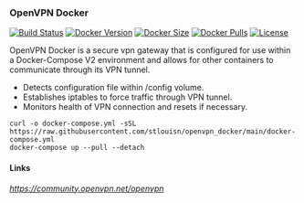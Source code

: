 [circleci_logo]: https://circleci.com/gh/stlouisn/openvpn_docker.svg?style=svg
[circleci_url]: https://app.circleci.com/pipelines/github/stlouisn/openvpn_docker

[docker_version_logo]: http://img.shields.io/docker/v/stlouisn/openvpn/latest?arch=arm64
[docker_version_url]: https://hub.docker.com/r/stlouisn/openvpn

[docker_size_logo]: http://img.shields.io/docker/image-size/stlouisn/openvpn/latest
[docker_size_url]: https://hub.docker.com/r/stlouisn/openvpn

[docker_pulls_logo]: https://img.shields.io/docker/pulls/stlouisn/openvpn
[docker_pulls_url]: https://hub.docker.com/r/stlouisn/openvpn

[license_logo]: https://img.shields.io/github/license/stlouisn/openvpn_docker
[license_url]: https://github.com/stlouisn/openvpn_docker/blob/main/LICENSE

### OpenVPN Docker

[![Build Status][circleci_logo]][circleci_url]
[![Docker Version][docker_version_logo]][docker_version_url]
[![Docker Size][docker_size_logo]][docker_size_url]
[![Docker Pulls][docker_pulls_logo]][docker_pulls_url]
[![License][license_logo]][license_url]

OpenVPN Docker is a secure vpn gateway that is configured for use within a Docker-Compose V2 environment and allows for other containers to communicate through its VPN tunnel.

- Detects configuration file within /config volume.
- Establishes iptables to force traffic through VPN tunnel.
- Monitors health of VPN connection and resets if necessary.

```docker
curl -o docker-compose.yml -sSL https://raw.githubusercontent.com/stlouisn/openvpn_docker/main/docker-compose.yml
docker-compose up --pull --detach
```

#### Links

*https://community.openvpn.net/openvpn*
